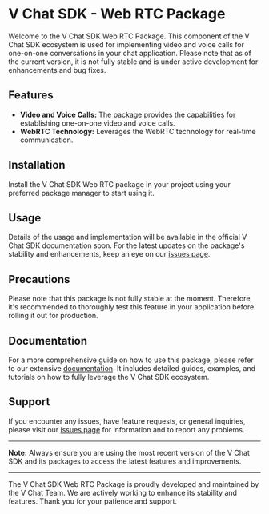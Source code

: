 # V Chat SDK - Web RTC Package

Welcome to the V Chat SDK Web RTC Package. This component of the V Chat SDK ecosystem is used for implementing video and voice calls for one-on-one conversations in your chat application. Please note that as of the current version, it is not fully stable and is under active development for enhancements and bug fixes.

## Features

- **Video and Voice Calls:** The package provides the capabilities for establishing one-on-one video and voice calls.
- **WebRTC Technology:** Leverages the WebRTC technology for real-time communication.

## Installation

Install the V Chat SDK Web RTC package in your project using your preferred package manager to start using it.

## Usage

Details of the usage and implementation will be available in the official V Chat SDK documentation soon. For the latest updates on the package's stability and enhancements, keep an eye on our [issues page](https://github.com/v-chat-sdk/vchat-v2/issues).

## Precautions

Please note that this package is not fully stable at the moment. Therefore, it's recommended to thoroughly test this feature in your application before rolling it out for production.

## Documentation

For a more comprehensive guide on how to use this package, please refer to our extensive [documentation](https://v-chat-sdk.github.io/vchat-v2-docs/docs/intro/). It includes detailed guides, examples, and tutorials on how to fully leverage the V Chat SDK ecosystem.

## Support

If you encounter any issues, have feature requests, or general inquiries, please visit our [issues page](https://github.com/v-chat-sdk/vchat-v2/issues) for information and to report any problems.

---

**Note:** Always ensure you are using the most recent version of the V Chat SDK and its packages to access the latest features and improvements.

---

The V Chat SDK Web RTC Package is proudly developed and maintained by the V Chat Team. We are actively working to enhance its stability and features. Thank you for your patience and support.